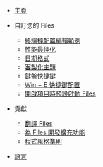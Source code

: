 - [主頁](/)
- 自訂您的 Files
  - [終端機配置編輯範例](/articles/terminal-profiles.md)
  - [性能最佳化](/articles/performance-settings.md)
  - [日期格式](/articles/date-formats.md)
  - [客製化主題](/articles/custom-themes.md)
  - [鍵盤快捷鍵](/articles/keyboard-shortcuts.md)
  - [Win + E 快捷鍵配置](/articles/configure-win-e.md)
  - [開啟項目時預設啟動 Files](/articles/replace-file-explorer.md)

- 貢獻

  - [翻譯 Files](/articles/translating-files.md)
  - [為 Files 開發擴充功能](/articles/building-extensions.md)
  - [程式風格準則](/articles/code-style.md)

- [語言](/articles/languages.md)
